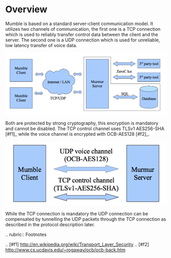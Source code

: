 # Overview

Mumble is based on a standard server-client communication model. It
utilizes two channels of communication, the first one is a TCP connection
which is used to reliably transfer control data between the client and the
server. The second one is a UDP connection which is used for unreliable,
low latency transfer of voice data.

![Mumble system overview](resources/mumble_system_overview.png)

Both are protected by strong cryptography, this encryption is mandatory and cannot be disabled. The TCP control channel uses TLSv1 AES256-SHA [#f1]_ while the voice channel is encrypted with OCB-AES128 [#f2]_.

![Mumble crypt types](resources/mumble_crypt_types.png)

While the TCP connection is mandatory the UDP connection can be compensated by tunnelling the UDP packets through the TCP connection as described in the protocol description later.

.. rubric:: Footnotes

.. [#f1] http://en.wikipedia.org/wiki/Transport_Layer_Security
.. [#f2] http://www.cs.ucdavis.edu/~rogaway/ocb/ocb-back.htm
